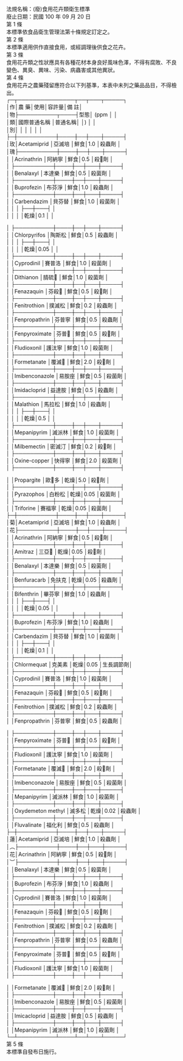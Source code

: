 法規名稱：(廢)食用花卉類衛生標準  
廢止日期：民國 100 年 09 月 20 日  
第 1 條  
本標準依食品衛生管理法第十條規定訂定之。  
第 2 條  
本標準適用供作直接食用，或經調理後供食之花卉。  
第 3 條  
食用花卉類之性狀應具有各種花材本身良好風味色澤，不得有腐敗、不良  
變色、異臭、異味、污染、病蟲害或其他異狀。  
第 4 條  
食用花卉之農藥殘留應符合以下列基準，本表中未列之藥品品目，不得檢  
出。  
┌─┬───────────────┬──┬───┬─────┐  
│作│農 藥│使用│容許量│備 註│  
│物├──────────┬────┤型態│ (ppm │ │  
│類│國際普通名稱 │普通名稱│ │) │ │  
│別│ │ │ │ │ │  
├─┼──────────┼────┼──┼───┼─────┤  
│玫│Acetamiprid │亞滅培 │鮮食│1.0 │殺蟲劑 │  
│瑰├──────────┼────┼──┼───┼─────┤  
│ │Acrinathrin │阿納寧 │鮮食│0.5 │殺￿劑 │  
│ ├──────────┼────┼──┼───┼─────┤  
│ │Benalaxyl │本達樂 │鮮食│0.5 │殺菌劑 │  
│ ├──────────┼────┼──┼───┼─────┤  
│ │Buprofezin │布芬淨 │鮮食│1.0 │殺蟲劑 │  
│ ├──────────┼────┼──┼───┼─────┤  
│ │Carbendazim │貝芬替 │鮮食│1.0 │殺菌劑 │  
│ │ │ ├──┼───┤ │  
│ │ │ │乾燥│0.1 │ │  


│ ├──────────┼────┼──┼───┼─────┤  
│ │Chlorpyrifos │陶斯松 │鮮食│0.5 │殺蟲劑 │  
│ │ │ ├──┼───┤ │  
│ │ │ │乾燥│0.05 │ │  
│ ├──────────┼────┼──┼───┼─────┤  
│ │Cyprodinil │賽普洛 │鮮食│1.0 │殺菌劑 │  
│ ├──────────┼────┼──┼───┼─────┤  
│ │Dithianon │腈硫￿ │鮮食│1.0 │殺菌劑 │  
│ ├──────────┼────┼──┼───┼─────┤  
│ │Fenazaquin │芬殺￿ │鮮食│0.5 │殺￿劑 │  
│ ├──────────┼────┼──┼───┼─────┤  
│ │Fenitrothion │撲滅松 │鮮食│0.2 │殺蟲劑 │  
│ ├──────────┼────┼──┼───┼─────┤  
│ │Fenpropathrin │芬普寧 │鮮食│0.5 │殺蟲劑 │  
│ ├──────────┼────┼──┼───┼─────┤  
│ │Fenpyroximate │芬普￿ │鮮食│0.5 │殺￿劑 │  
│ ├──────────┼────┼──┼───┼─────┤  
│ │Fludioxonil │護汰寧 │鮮食│1.0 │殺菌劑 │  
│ ├──────────┼────┼──┼───┼─────┤  
│ │Formetanate │覆滅￿ │鮮食│2.0 │殺￿劑 │  
│ ├──────────┼────┼──┼───┼─────┤  
│ │Imibenconazole │易胺座 │鮮食│0.5 │殺菌劑 │  
│ ├──────────┼────┼──┼───┼─────┤  
│ │Imidacloprid │益達胺 │鮮食│0.5 │殺蟲劑 │  
│ ├──────────┼────┼──┼───┼─────┤  
│ │Malathion │馬拉松 │鮮食│1.0 │殺蟲劑 │  
│ │ │ ├──┼───┤ │  
│ │ │ │乾燥│0.5 │ │  
│ ├──────────┼────┼──┼───┼─────┤  
│ │Mepanipyrim │滅派林 │鮮食│1.0 │殺菌劑 │  
│ ├──────────┼────┼──┼───┼─────┤  
│ │Milbemectin │密滅汀 │鮮食│0.2 │殺￿劑 │  
│ ├──────────┼────┼──┼───┼─────┤  
│ │Oxine-copper │快得寧 │鮮食│2.0 │殺菌劑 │  
│ ├──────────┼────┼──┼───┼─────┤  


│ │Propargite │歐￿多 │乾燥│5.0 │殺￿劑 │  
│ ├──────────┼────┼──┼───┼─────┤  
│ │Pyrazophos │白粉松 │乾燥│0.05 │殺菌劑 │  
│ ├──────────┼────┼──┼───┼─────┤  
│ │Triforine │賽福寧 │乾燥│0.05 │殺菌劑 │  
├─┼──────────┼────┼──┼───┼─────┤  
│菊│Acetamiprid │亞滅培 │鮮食│1.0 │殺蟲劑 │  
│花├──────────┼────┼──┼───┼─────┤  
│ │Acrinathrin │阿納寧 │鮮食│0.5 │殺￿劑 │  
│ ├──────────┼────┼──┼───┼─────┤  
│ │Amitraz │三亞￿ │乾燥│0.05 │殺￿劑 │  
│ ├──────────┼────┼──┼───┼─────┤  
│ │Benalaxyl │本達樂 │鮮食│0.5 │殺菌劑 │  
│ ├──────────┼────┼──┼───┼─────┤  
│ │Benfuracarb │免扶克 │乾燥│0.05 │殺蟲劑 │  
│ ├──────────┼────┼──┼───┼─────┤  
│ │Bifenthrin │畢芬寧 │鮮食│1.0 │殺蟲劑 │  
│ │ │ ├──┼───┤ │  
│ │ │ │乾燥│0.05 │ │  
│ ├──────────┼────┼──┼───┼─────┤  
│ │Buprofezin │布芬淨 │鮮食│1.0 │殺蟲劑 │  
│ ├──────────┼────┼──┼───┼─────┤  
│ │Carbendazim │貝芬替 │鮮食│1.0 │殺菌劑 │  
│ │ │ ├──┼───┤ │  
│ │ │ │乾燥│0.1 │ │  
│ ├──────────┼────┼──┼───┼─────┤  
│ │Chlormequat │克美素 │乾燥│0.05 │生長調節劑│  
│ ├──────────┼────┼──┼───┼─────┤  
│ │Cyprodinil │賽普洛 │鮮食│1.0 │殺菌劑 │  
│ ├──────────┼────┼──┼───┼─────┤  
│ │Fenazaquin │芬殺￿ │鮮食│0.5 │殺￿劑 │  
│ ├──────────┼────┼──┼───┼─────┤  
│ │Fenitrothion │撲滅松 │鮮食│0.2 │殺蟲劑 │  
│ ├──────────┼────┼──┼───┼─────┤  
│ │Fenpropathrin │芬普寧 │鮮食│0.5 │殺蟲劑 │  


│ ├──────────┼────┼──┼───┼─────┤  
│ │Fenpyroximate │芬普￿ │鮮食│0.5 │殺￿劑 │  
│ ├──────────┼────┼──┼───┼─────┤  
│ │Fludioxonil │護汰寧 │鮮食│1.0 │殺菌劑 │  
│ ├──────────┼────┼──┼───┼─────┤  
│ │Formetanate │覆滅￿ │鮮食│2.0 │殺￿劑 │  
│ ├──────────┼────┼──┼───┼─────┤  
│ │Imibenconazole │易胺座 │鮮食│0.5 │殺菌劑 │  
│ ├──────────┼────┼──┼───┼─────┤  
│ │Mepanipyrim │滅派林 │鮮食│1.0 │殺菌劑 │  
│ ├──────────┼────┼──┼───┼─────┤  
│ │Oxydemeton methyl │滅多松 │乾燥│0.02 │殺蟲劑 │  
│ ├──────────┼────┼──┼───┼─────┤  
│ │Fluvalinate │福化利 │鮮食│0.5 │殺蟲劑 │  
├─┼──────────┼────┼──┼───┼─────┤  
│蓮│Acetamiprid │亞滅培 │鮮食│1.0 │殺蟲劑 │  
│︵├──────────┼────┼──┼───┼─────┤  
│花│Acrinathrin │阿納寧 │鮮食│0.5 │殺￿劑 │  
│︶├──────────┼────┼──┼───┼─────┤  
│ │Benalaxyl │本達樂 │鮮食│0.5 │殺菌劑 │  
│ ├──────────┼────┼──┼───┼─────┤  
│ │Buprofezin │布芬淨 │鮮食│1.0 │殺蟲劑 │  
│ ├──────────┼────┼──┼───┼─────┤  
│ │Cyprodinil │賽普洛 │鮮食│1.0 │殺菌劑 │  
│ ├──────────┼────┼──┼───┼─────┤  
│ │Fenazaquin │芬殺￿ │鮮食│0.5 │殺￿劑 │  
│ ├──────────┼────┼──┼───┼─────┤  
│ │Fenitrothion │撲滅松 │鮮食│0.2 │殺蟲劑 │  
│ ├──────────┼────┼──┼───┼─────┤  
│ │Fenpropathrin │芬普寧 │鮮食│0.5 │殺蟲劑 │  
│ ├──────────┼────┼──┼───┼─────┤  
│ │Fenpyroximate │芬普￿ │鮮食│0.5 │殺￿劑 │  
│ ├──────────┼────┼──┼───┼─────┤  
│ │Fludioxonil │護汰寧 │鮮食│1.0 │殺菌劑 │  
│ ├──────────┼────┼──┼───┼─────┤  


│ │Formetanate │覆滅￿ │鮮食│2.0 │殺￿劑 │  
│ ├──────────┼────┼──┼───┼─────┤  
│ │Imibenconazole │易胺座 │鮮食│0.5 │殺菌劑 │  
│ ├──────────┼────┼──┼───┼─────┤  
│ │Imicacloprid │益達胺 │鮮食│0.5 │殺蟲劑 │  
│ ├──────────┼────┼──┼───┼─────┤  
│ │Mepanipyrim │滅派林 │鮮食│1.0 │殺菌劑 │  
└─┴──────────┴────┴──┴───┴─────┘  
第 5 條  
本標準自發布日施行。  


